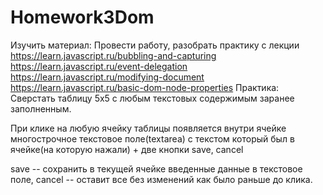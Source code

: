 # Homework3Dom

Изучить материал:
Провести работу, разобрать практику с лекции
https://learn.javascript.ru/bubbling-and-capturing
https://learn.javascript.ru/event-delegation
https://learn.javascript.ru/modifying-document
https://learn.javascript.ru/basic-dom-node-properties
Практика:
Сверстать таблицу 5х5 с любым текстовых содержимым заранее заполненным.

При клике на любую ячейку таблицы появляется внутри ячейке многострочное текстовое поле(textarea) с текстом который был в ячейке(на которую нажали) + две кнопки save, cancel

save -- сохранить в текущей ячейке введенные данные в текстовое поле, cancel -- оставит все без изменений как было раньше до клика.
